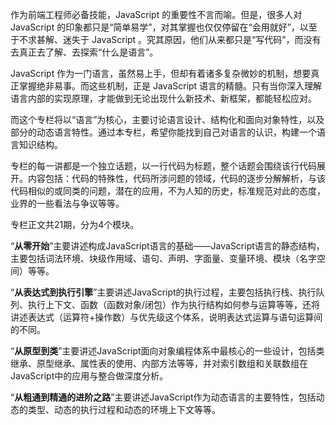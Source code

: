 作为前端工程师必备技能，JavaScript 的重要性不言而喻。但是，很多人对 JavaScript 的印象都只是“简单易学”，对其掌握也仅仅停留在“会用就好”，以至于不求甚解、迷失于 JavaScript 。究其原因，他们从来都只是“写代码”，而没有去真正去了解、去探索“什么是语言”。

JavaScript 作为一门语言，虽然易上手，但却有着诸多复杂微妙的机制，想要真正掌握绝非易事。而这些机制，正是 JavaScript 语言的精髓。只有当你深入理解语言内部的实现原理，才能做到无论出现什么新技术、新框架，都能轻松应对。

而这个专栏将以“语言”为核心，主要讨论语言设计、结构化和面向对象特性，以及部分的动态语言特性。通过本专栏，希望你能找到自己对语言的认识，构建一个语言知识结构。

专栏的每一讲都是一个独立话题，以一行代码为标题，整个话题会围绕该行代码展开。内容包括：代码的特殊性，代码所涉问题的领域，代码的逐步分解解析，与该代码相似的或同类的问题，潜在的应用，不为人知的历史，标准规范对此的态度，业界的一些看法与争议等等。

专栏正文共21期，分为4个模块。

“**从零开始**”主要讲述构成JavaScript语言的基础——JavaScript语言的静态结构，主要包括词法环境、块级作用域、语句、声明、字面量、变量环境、模块（名字空间）等等。

“**从表达式到执行引擎**”主要讲述JavaScript的执行过程，主要包括执行栈、执行队列、执行上下文、函数（函数对象/闭包）作为执行结构如何参与运算等等，还将讲述表达式（运算符+操作数）与优先级这个体系，说明表达式运算与语句运算间的不同。

“**从原型到类**”主要讲述JavaScript面向对象编程体系中最核心的一些设计，包括类继承、原型继承、属性表的使用、内部方法等等，并对索引数组和关联数组在JavaScript中的应用与整合做深度分析。

“**从粗通到精通的进阶之路**”主要讲述JavaScript作为动态语言的主要特性，包括动态的类型、动态的执行过程和动态的环境上下文等等。